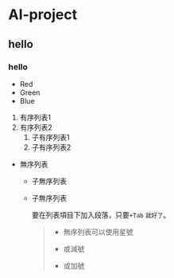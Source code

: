 # AI-project
## hello
### hello
*   Red
*   Green
*   Blue
1. 有序列表1 
2. 有序列表2
	1. 子有序列表1
	2. 子有序列表2

* 無序列表
	* 子無序列表
	* 子無序列表
	
		要在列表項目下加入段落，只要`+Tab`  `就好了`。 
		> * 無序列表可以使用星號
		> - 或減號
		> + 或加號
